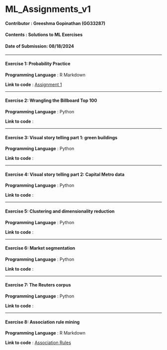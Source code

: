 # ML_Assignments_v1
#### Contributor : Greeshma Gopinathan (GG33287)
#### Contents : Solutions to ML Exercises
#### Date of Submission: 08/18/2024
****
#### Exercise 1: Probability Practice
**Programming Language** : R Markdown

**Link to code** : [Assignment 1](https://github.com/GreeshmaGopinathan/ML_Assignments_v1/blob/main/1.Assignment1.Rmd)
****
#### Exercise 2: Wrangling the Billboard Top 100
**Programming Language** : Python

**Link to code** : 
****
#### Exercise 3: Visual story telling part 1: green buildings
**Programming Language** : Python

**Link to code** : 
****
#### Exercise 4: Visual story telling part 2: Capital Metro data
**Programming Language** : Python

**Link to code** : 
****
#### Exercise 5: Clustering and dimensionality reduction
**Programming Language** : Python

**Link to code** : 
****
#### Exercise 6: Market segmentation
**Programming Language** : Python

**Link to code** : 
****
#### Exercise 7: The Reuters corpus
**Programming Language** : Python

**Link to code** : 
****
#### Exercise 8: Association rule mining
**Programming Language** : R Markdown

**Link to code** : [Association Rules](https://github.com/GreeshmaGopinathan/ML_Assignments_v1/blob/main/8.%20ARules_V1.Rmd)









